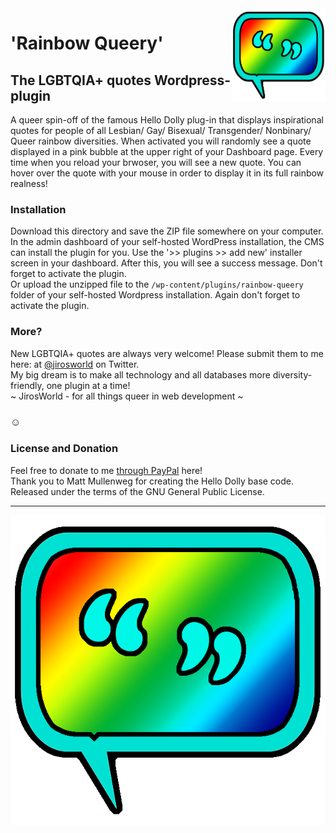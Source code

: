 <img src="lgbtqia-quotes-logo.png" align="right" height="150" width="150" > 

# 'Rainbow Queery'

## The LGBTQIA+ quotes Wordpress-plugin

A queer spin-off of the famous Hello Dolly plug-in that displays inspirational quotes for people of all Lesbian/ Gay/ Bisexual/ Transgender/ Nonbinary/ Queer rainbow diversities. When activated you will randomly see a quote displayed in a pink bubble at the upper right of your Dashboard page. Every time when you reload your brwoser, you will see a new quote. You can hover over the quote with your mouse in order to display it in its full rainbow realness! 

### Installation

Download this directory and save the ZIP file somewhere on your computer. In the admin dashboard of your self-hosted WordPress installation, the CMS can install the plugin for you. Use the '>> plugins >> add new' installer screen in your dashboard. After this, you will see a success message. Don't forget to activate the plugin.  
Or upload the unzipped file to the `/wp-content/plugins/rainbow-queery` folder of your self-hosted Wordpress installation. Again don't forget to activate the plugin.

### More?

New LGBTQIA+ quotes are always very welcome! Please submit them to me here: at [@jirosworld](http://twitter.com/jirosworld) on Twitter.  
My big dream is to make all technology and all databases more diversity-friendly, one plugin at a time!  
~ JirosWorld - for all things queer in web development ~

### ☺
### License and Donation

Feel free to donate to me [through PayPal](https://www.paypal.me/jirosworld) here!  
Thank you to Matt Mullenweg for creating the Hello Dolly base code. Released under the terms of the GNU General Public License.

---
  
  
![Logo icon](lgbtqia-quotes-logo.png "lgbtqia-quotes-logo")
